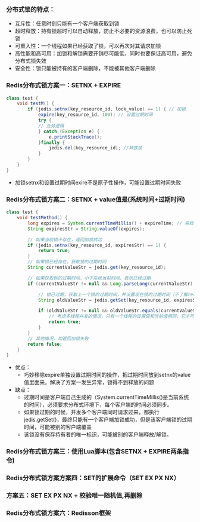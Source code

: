 ### 分布式锁的特点：
- 互斥性：任意时刻只能有一个客户端获取到锁
- 超时释放：持有锁超时可以自动释放，防止不必要的资源浪费，也可以防止死锁
- 可重入性：一个线程如果已经获取了锁，可以再次对其请求加锁
- 高性能和高可用：加锁和解锁需要开销尽可能低，同时也要保证高可用，避免分布式锁失效
- 安全性：锁只能被持有的客户端删除，不能被其他客户端删除

### Redis分布式锁方案一：SETNX + EXPIRE
```java
class test {
    void testM() {
        if (jedis.setnx(key_resource_id, lock_value) == 1) { // 加锁
            expire(key_resource_id, 100); // 设置过期时间
            try {
            // 业务逻辑
            } catch (Exception e) {
                e.printStackTrace();
            }finally {
                jedis.del(key_resource_id); //释放锁
            }
        }     
    }
}
```
- 加锁setnx和设置过期时间exire不是原子性操作，可能设置过期时间失败

### Redis分布式锁方案二：SETNX + value值是(系统时间+过期时间)
```java
class test {
    void testMethod() {
        long expires = System.currentTimeMillis() + expireTime; // 系统时间+设置的过期时间
        String expiresStr = String.valueOf(expires);

        // 如果当前锁不存在，返回加锁成功
        if (jedis.setnx(key_resource_id, expiresStr) == 1) {
            return true;
        }
        // 如果锁已经存在，获取锁的过期时间
        String currentValueStr = jedis.get(key_resource_id);

        // 如果获取到的过期时间，小于系统当前时间，表示已经过期
        if (currentValueStr != null && Long.parseLong(currentValueStr) < System.currentTimeMillis()) {

            // 锁已过期，获取上一个锁的过期时间，并设置现在锁的过期时间（不了解redis的getSet命令的小伙伴，可以去官网看下哈）
            String oldValueStr = jedis.getSet(key_resource_id, expiresStr);

            if (oldValueStr != null && oldValueStr.equals(currentValueStr)) {
                // 考虑多线程并发的情况，只有一个线程的设置值和当前值相同，它才可以加锁
                return true;
            }
        }
        // 其他情况，均返回加锁失败
        return false;
    }
}
```
- 优点：
  - 巧妙移除expire单独设置过期时间的操作，把过期时间放到setnx的value值里面来。解决了方案一发生异常，锁得不到释放的问题
- 缺点：
  - 过期时间是客户端自己生成的（System.currentTimeMillis()是当前系统的时间），必须要求分布式环境下，每个客户端的时间必须同步。
  - 如果锁过期的时候，并发多个客户端同时请求过来，都执行jedis.getSet()，最终只能有一个客户端加锁成功，但是该客户端锁的过期时间，可能被别的客户端覆盖
  - 该锁没有保存持有者的唯一标识，可能被别的客户端释放/解锁。

### Redis分布式锁方案三：使用Lua脚本(包含SETNX + EXPIRE两条指令)

### Redis分布式锁方案方案四：SET的扩展命令（SET EX PX NX）

### 方案五：SET EX PX NX + 校验唯一随机值,再删除

### Redis分布式锁方案六：Redisson框架